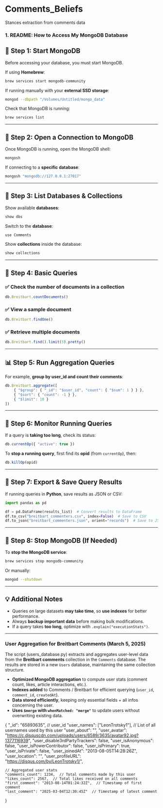 # Comments_Beliefs
Stances extraction from comments data



####

### **1. README: How to Access My MongoDB Database**
## **🚀 Step 1: Start MongoDB**
Before accessing your database, you must start MongoDB.

If using **Homebrew**:
```bash
brew services start mongodb-community
```
If running manually with your **external SSD storage**:
```bash
mongod --dbpath "/Volumes/Untitled/mongo_data"
```
Check that MongoDB is running:
```bash
brew services list
```

---

## **🔑 Step 2: Open a Connection to MongoDB**
Once MongoDB is running, open the MongoDB shell:

```bash
mongosh
```
If connecting to a **specific database**:
```bash
mongosh "mongodb://127.0.0.1:27017"
```

---

## **📂 Step 3: List Databases & Collections**
Show available **databases**:
```javascript
show dbs
```
Switch to the **database**:
```javascript
use Comments
```
Show **collections** inside the database:
```javascript
show collections
```

---

## **🔎 Step 4: Basic Queries**
### ✅ **Check the number of documents in a collection**
```javascript
db.Breitbart.countDocuments()
```

### ✅ **View a sample document**
```javascript
db.Breitbart.findOne()
```

### ✅ **Retrieve multiple documents**
```javascript
db.Breitbart.find().limit(5).pretty()
```

---

## **📊 Step 5: Run Aggregation Queries**
For example, **group by user_id and count their comments**:
```javascript
db.Breitbart.aggregate([
    { "$group": { "_id": "$user_id", "count": { "$sum": 1 } } },
    { "$sort": { "count": -1 } },
    { "$limit": 10 }
])
```

---

## **🚦 Step 6: Monitor Running Queries**
If a query is **taking too long**, check its status:
```javascript
db.currentOp({ "active": true })
```
To **stop a running query**, first find its **opid** (from `currentOp`), then:
```javascript
db.killOp(opid)
```

---

## **💾 Step 7: Export & Save Query Results**
If running queries in **Python**, save results as JSON or CSV:
```python
import pandas as pd

df = pd.DataFrame(results_list)  # Convert results to DataFrame
df.to_csv("breitbart_commenters.csv", index=False)  # Save to CSV
df.to_json("breitbart_commenters.json", orient="records")  # Save to JSON
```

---

## **🛑 Step 8: Stop MongoDB (If Needed)**
To **stop the MongoDB service**:
```bash
brew services stop mongodb-community
```
Or manually:
```bash
mongod --shutdown
```

---

## **💡 Additional Notes**
- Queries on large datasets **may take time**, so **use indexes** for better performance.
- Always **backup important data** before making bulk modifications.
- If a query takes **too long**, optimize with `.explain("executionStats")`.




----------------------------------------------------------------------------

### **User Aggregation for Breitbart Comments** (March 5, 2025)  

The script (users_database.py) extracts and aggregates user-level data from the **Breitbart comments** collection in the `Comments` database. The results are stored in a new `Users` database, maintaining the same collection structure.  

- **Optimized MongoDB aggregation** to compute user stats (comment count, likes, article interactions, etc.).  
- **Indexes added** to Comments / Breitbart for efficient querying (`user_id`, `comment_id`, `createdAt`).  
- **Data stored efficiently**, keeping only essential fields + all infos concerning the user.
- **Uses `$merge` with `whenMatched: "merge"`** to update users without overwriting existing data.  

{
    "_id": "65893635",  // user_id
    "user_names": ["LeonTrotsky1"],  // List of all usernames used by this user
    "user_about": "",
    "user_avatar": "https://c.disquscdn.com/uploads/users/6589/3635/avatar92.jpg?1377116939",
    "user_disable3rdPartyTrackers": false,
    "user_isAnonymous": false,
    "user_isPowerContributor": false,
    "user_isPrimary": true,
    "user_isPrivate": false,
    "user_joinedAt": "2013-08-05T14:28:26Z",
    "user_location": "",
    "user_profileURL": "https://disqus.com/by/LeonTrotsky1/",
    
    // Aggregated user stats
    "comments_count": 1234,  // Total comments made by this user
    "likes_count": 2567,  // Total likes received on all comments
    "first_comment": "2013-08-14T01:24:32Z",  // Timestamp of first comment
    "last_comment": "2025-03-04T12:30:45Z"  // Timestamp of latest comment
}
